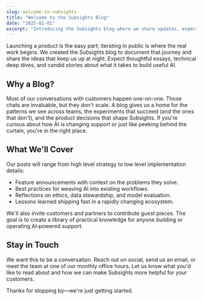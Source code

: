 ```yaml
---
slug: welcome-to-subsights
title: "Welcome to the Subsights Blog"
date: "2025-01-01"
excerpt: "Introducing the Subsights blog where we share updates, experiments, and lessons learned building AI for customer support."
---
```


Launching a product is the easy part; iterating in public is where the real work begins. We created the Subsights blog to document that journey and share the ideas that keep us up at night. Expect thoughtful essays, technical deep dives, and candid stories about what it takes to build useful AI.

## Why a Blog?

Most of our conversations with customers happen one-on-one. Those chats are invaluable, but they don't scale. A blog gives us a home for the patterns we see across teams, the experiments that succeed (and the ones that don't), and the product decisions that shape Subsights. If you're curious about how AI is changing support or just like peeking behind the curtain, you're in the right place.

## What We'll Cover

Our posts will range from high level strategy to low level implementation details:

- Feature announcements with context on the problems they solve.
- Best practices for weaving AI into existing workflows.
- Reflections on ethics, data stewardship, and model evaluation.
- Lessons learned shipping fast in a rapidly changing ecosystem.

We'll also invite customers and partners to contribute guest pieces. The goal is to create a library of practical knowledge for anyone building or operating AI‑powered support.

## Stay in Touch

We want this to be a conversation. Reach out on social, send us an email, or meet the team at one of our monthly office hours. Let us know what you'd like to read about and how we can make Subsights more helpful for your customers.

Thanks for stopping by—we're just getting started.
